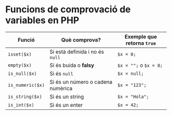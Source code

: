# Funcions de comprovació de variables en PHP

| Funció        | Què comprova?                        | Exemple que retorna `true` |
|---------------|--------------------------------------|-----------------------------|
| `isset($x)`   | Si està definida i no és `null`      | `$x = 0;`                   |
| `empty($x)`   | Si és buida o **falsy**              | `$x = "";` o `$x = 0;`      |
| `is_null($x)` | Si és `null`                         | `$x = null;`                |
| `is_numeric($x)` | Si és un número o cadena numèrica | `$x = "123";`               |
| `is_string($x)`  | Si és un string                   | `$x = "Hola";`              |
| `is_int($x)`     | Si és un enter                    | `$x = 42;`                  |
